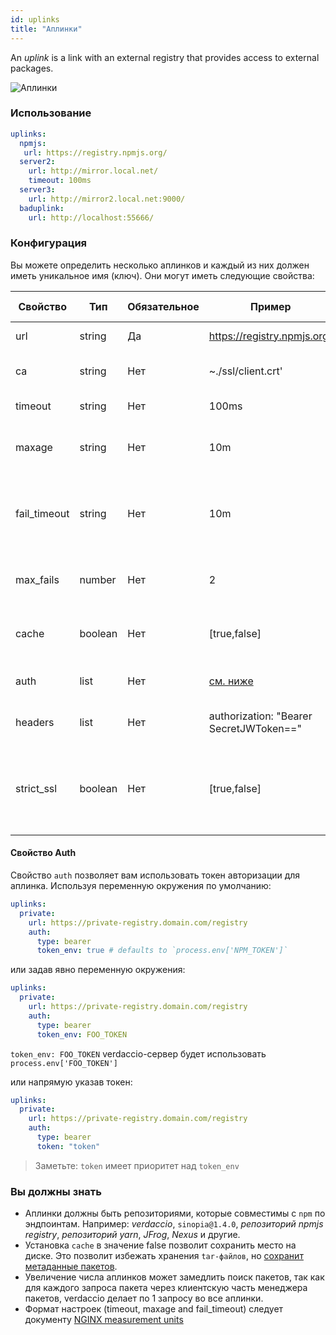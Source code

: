 ```yaml
---
id: uplinks
title: "Аплинки"
---
```


An *uplink* is a link with an external registry that provides access to external packages.

![Аплинки](https://user-images.githubusercontent.com/558752/52976233-fb0e3980-33c8-11e9-8eea-5415e6018144.png)

### Использование

```yaml
uplinks:
  npmjs:
   url: https://registry.npmjs.org/
  server2:
    url: http://mirror.local.net/
    timeout: 100ms
  server3:
    url: http://mirror2.local.net:9000/
  baduplink:
    url: http://localhost:55666/
```

### Конфигурация

Вы можете определить несколько аплинков и каждый из них должен иметь уникальное имя (ключ). Они могут иметь следующие свойства:

| Свойство     | Тип     | Обязательное | Пример                                  | Поддержка | Описание                                                                                                        | По умолчанию |
| ------------ | ------- | ------------ | --------------------------------------- | --------- | --------------------------------------------------------------------------------------------------------------- | ------------ |
| url          | string  | Да           | https://registry.npmjs.org/             | все       | URL репозитория                                                                                                 | npmjs        |
| ca           | string  | Нет          | ~./ssl/client.crt'                      | все       | путь к сертификату SSL                                                                                          | нет значения |
| timeout      | string  | Нет          | 100ms                                   | все       | таймаут для запроса                                                                                             | 30s          |
| maxage       | string  | Нет          | 10m                                     | все       | временный порог валидности кэша                                                                                 | 2m           |
| fail_timeout | string  | Нет          | 10m                                     | все       | время, через которое непрошедший запрос считается неудачным                                                     | 5m           |
| max_fails    | number  | Нет          | 2                                       | все       | максимальное количество недачных запросов                                                                       | 2            |
| cache        | boolean | Нет          | [true,false]                            | >= 2.1    | кэшировать tar-файлы пакетов или нет                                                                            | true         |
| auth         | list    | Нет          | [см. ниже](uplinks.md#auth-property)    | >= 2.5    | хедер 'Authorization' [больше инфо](http://blog.npmjs.org/post/118393368555/deploying-with-npm-private-modules) | disabled     |
| headers      | list    | Нет          | authorization: "Bearer SecretJWToken==" | все       | список хедеров для аплинка                                                                                      | disabled     |
| strict_ssl   | boolean | Нет          | [true,false]                            | >= 3.0    | если true, то SSL сертификат будет проверяться на валидность.                                                   | true         |

#### Свойство Auth

Свойство `auth` позволяет вам использовать токен авторизации для аплинка. Используя переменную окружения по умолчанию:

```yaml
uplinks:
  private:
    url: https://private-registry.domain.com/registry
    auth:
      type: bearer
      token_env: true # defaults to `process.env['NPM_TOKEN']`
```

или задав явно переменную окружения:

```yaml
uplinks:
  private:
    url: https://private-registry.domain.com/registry
    auth:
      type: bearer
      token_env: FOO_TOKEN
```

`token_env: FOO_TOKEN` verdaccio-сервер будет использовать `process.env['FOO_TOKEN']`

или напрямую указав токен:

```yaml
uplinks:
  private:
    url: https://private-registry.domain.com/registry
    auth:
      type: bearer
      token: "token"
```

> Заметьте: `token` имеет приоритет над `token_env`

### Вы должны знать

* Аплинки должны быть репозиториями, которые совместимы с `npm` по эндпоинтам. Например: *verdaccio*, `sinopia@1.4.0`, *репозиторий npmjs registry*, *репозиторий yarn*, *JFrog*, *Nexus* и другие.
* Установка `cache` в значение false позволит сохранить место на диске. Это позволит избежать хранения `tar-файлов`, но [сохранит метаданные пакетов](https://github.com/verdaccio/verdaccio/issues/391).
* Увеличение числа аплинков может замедлить поиск пакетов, так как для каждого запроса пакета через клиентскую часть менеджера пакетов, verdaccio делает по 1 запросу во все аплинки.
* Формат настроек (timeout, maxage and fail_timeout) следует документу [NGINX measurement units](http://nginx.org/en/docs/syntax.html)
